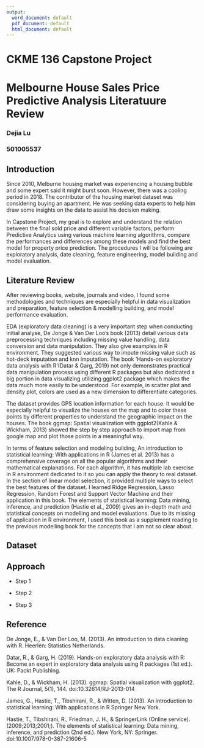 ```yaml
---
output:
  word_document: default
  pdf_document: default
  html_document: default
---
```

# CKME 136 Capstone Project 
# Melbourne House Sales Price Predictive Analysis Literatuure Review
### Dejia Lu
### 501005537

## Introduction


Since 2010, Melburne housing market was experiencing a housing bubble and some expert said it might burst soon.  However, there was a cooling period in 2018. The contributor of the housing market dataset was considering buying an apartment. He was seeking data experts to help him draw some insights on the data to assist his decision making.

In Capstone Project, my goal is to explore and understand the relation between the final sold price and different variable factors, perform Predictive Analytics using various machine learning algorithms, compare the performances and differences among these models and find the best model for property price prediction. The procedures I will be following are exploratory analysis, date cleaning, feature engineering, model building and model evaluation.

## Literature Review

After reviewing books, website, journals and video, I found some methodologies and techniques are especially helpful in data visualization and preparation, feature selection & modelling building, and model performance evaluation.

EDA (exploratory data cleaning) is a very important step when conducting initial analyse, De Jonge & Van Der Loo’s book (2013) detail various data preprocessing techniques including missing value handling, data conversion and data manipulation. They also give examples in R environment. They suggested various way to impute missing value such as hot-deck imputation and knn imputation. The book ‘Hands-on exploratory data analysis with R’(Datar & Garg, 2019) not only demonstrates practical data manipulation process using different R packages but also dedicated a big portion in data visualizing utilizing ggplot2 package which makes the data much more easily to be understood. For example, in scatter plot and density plot, colors are used as a new dimension to differentiate categories.

The dataset provides GPS location information for each house. It would be especially helpful to visualize the houses on the map and to color these points by different properties to understand the geographic impact on the houses. The book ggmap: Spatial visualization with ggplot2(Kahle & Wickham, 2013) showed the step by step approach to import map from google map and plot those points in a meaningful way.

In terms of feature selection and modeling building, An introduction to statistical learning: With applications in R (James et al. 2013) has a comprehensive coverage on all the popular algorithms and their mathematical explanations. For each algorithm, it has multiple lab exercise in R environment dedicated to it so you can apply the theory to real dataset. In the section of linear model selection, it provided multiple ways to select the best features of the dataset. I learned Ridge Regression, Lasso Regression, Random Forest and Support Vector Machine and their application in this book.  The elements of statistical learning: Data mining, inference, and prediction (Hastie et al., 2009) gives an in-depth math and statistical concepts on modelling and model evaluations. Due to its missing of application in R environment, I used this book as a supplement reading to the previous modelling book for the concepts that I am not so clear about.


## Dataset

## Approach
* Step 1



* Step 2



* Step 3


## Reference

De Jonge, E., & Van Der Loo, M. (2013). An introduction to data cleaning with R. Heerlen: Statistics Netherlands.

Datar, R., & Garg, H. (2019). Hands-on exploratory data analysis with R: Become an expert in exploratory data analysis using R packages (1st ed.). UK: Packt Publishing.

Kahle, D., & Wickham, H. (2013). ggmap: Spatial visualization with ggplot2. The R Journal, 5(1), 144. doi:10.32614/RJ-2013-014

James, G., Hastie, T., Tibshirani, R., & Witten, D. (2013). An introduction to statistical learning: With applications in R Springer New York.

Hastie, T., Tibshirani, R., Friedman, J. H., & SpringerLink (Online service). (2009;2013;2001;). The elements of statistical learning: Data mining, inference, and prediction (2nd ed.). New York, NY: Springer. doi:10.1007/978-0-387-21606-5


